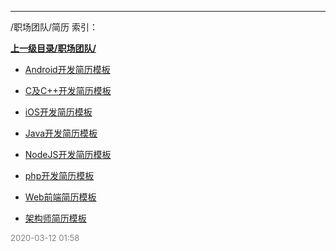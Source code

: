 
----

/职场团队/简历 索引：


**[上一级目录/职场团队/](/职场团队/)**

- [Android开发简历模板](/职场团队/简历/Android开发简历模板)

- [C及C++开发简历模板](/职场团队/简历/C及C++开发简历模板)

- [iOS开发简历模板](/职场团队/简历/iOS开发简历模板)

- [Java开发简历模板](/职场团队/简历/Java开发简历模板)

- [NodeJS开发简历模板](/职场团队/简历/NodeJS开发简历模板)

- [php开发简历模板](/职场团队/简历/php开发简历模板)

- [Web前端简历模板](/职场团队/简历/Web前端简历模板)

- [架构师简历模板](/职场团队/简历/架构师简历模板)


<font size=2 color='grey'> 2020-03-12 01:58 </font>